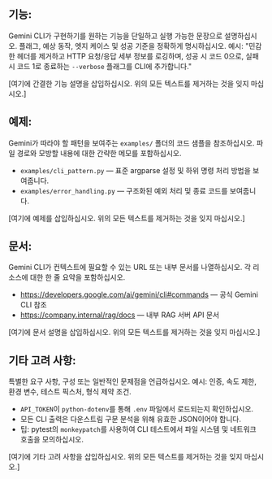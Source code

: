 ## 기능:

Gemini CLI가 구현하기를 원하는 기능을 단일하고 실행 가능한 문장으로 설명하십시오.
플래그, 예상 동작, 엣지 케이스 및 성공 기준을 정확하게 명시하십시오.
예시:
"민감한 헤더를 제거하고 HTTP 요청/응답 세부 정보를 로깅하며, 성공 시 코드 0으로, 실패 시 코드 1로 종료하는 `--verbose` 플래그를 CLI에 추가합니다."

[여기에 간결한 기능 설명을 삽입하십시오. 위의 모든 텍스트를 제거하는 것을 잊지 마십시오.]

## 예제:

Gemini가 따라야 할 패턴을 보여주는 `examples/` 폴더의 코드 샘플을 참조하십시오.
파일 경로와 모방할 내용에 대한 간략한 메모를 포함하십시오.

- `examples/cli_pattern.py` — 표준 argparse 설정 및 하위 명령 처리 방법을 보여줍니다.
- `examples/error_handling.py` — 구조화된 예외 처리 및 종료 코드를 보여줍니다.

[여기에 예제를 삽입하십시오. 위의 모든 텍스트를 제거하는 것을 잊지 마십시오.]


## 문서:

Gemini CLI가 컨텍스트에 필요할 수 있는 URL 또는 내부 문서를 나열하십시오.
각 리소스에 대한 한 줄 요약을 포함하십시오.

- https://developers.google.com/ai/gemini/cli#commands — 공식 Gemini CLI 참조
- https://company.internal/rag/docs — 내부 RAG 서버 API 문서

[여기에 문서 설명을 삽입하십시오. 위의 모든 텍스트를 제거하는 것을 잊지 마십시오.]


## 기타 고려 사항:

특별한 요구 사항, 구성 또는 일반적인 문제점을 언급하십시오.
예시: 인증, 속도 제한, 환경 변수, 테스트 픽스처, 형식 제약 조건.

- `API_TOKEN`이 `python-dotenv`를 통해 `.env` 파일에서 로드되는지 확인하십시오.
- 모든 CLI 출력은 다운스트림 구문 분석을 위해 유효한 JSON이어야 합니다.
- 팁: pytest의 `monkeypatch`를 사용하여 CLI 테스트에서 파일 시스템 및 네트워크 호출을 모의하십시오.

[여기에 기타 고려 사항을 삽입하십시오. 위의 모든 텍스트를 제거하는 것을 잊지 마십시오.]